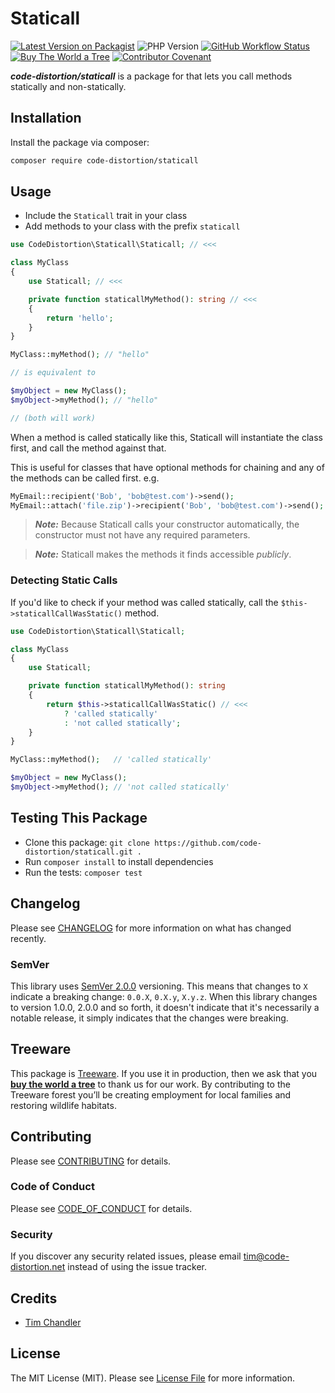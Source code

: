 # Staticall

[![Latest Version on Packagist](https://img.shields.io/packagist/v/code-distortion/staticall.svg?style=flat-square)](https://packagist.org/packages/code-distortion/staticall)
![PHP Version](https://img.shields.io/badge/PHP-7.0%20to%208.4-blue?style=flat-square)
[![GitHub Workflow Status](https://img.shields.io/github/actions/workflow/status/code-distortion/staticall/run-tests.yml?branch=master&style=flat-square)](https://github.com/code-distortion/staticall/actions)
[![Buy The World a Tree](https://img.shields.io/badge/treeware-%F0%9F%8C%B3-lightgreen?style=flat-square)](https://plant.treeware.earth/code-distortion/staticall)
[![Contributor Covenant](https://img.shields.io/badge/contributor%20covenant-v2.1%20adopted-ff69b4.svg?style=flat-square)](.github/CODE_OF_CONDUCT.md)

***code-distortion/staticall*** is a package for that lets you call methods statically and non-statically.



## Installation

Install the package via composer:

```bash
composer require code-distortion/staticall
```



## Usage

- Include the `Staticall` trait in your class
- Add methods to your class with the prefix `staticall`

```php
use CodeDistortion\Staticall\Staticall; // <<<

class MyClass
{
    use Staticall; // <<<

    private function staticallMyMethod(): string // <<<
    {
        return 'hello';
    }
}
```

```php
MyClass::myMethod(); // "hello"

// is equivalent to

$myObject = new MyClass();
$myObject->myMethod(); // "hello"

// (both will work)
```

When a method is called statically like this, Staticall will instantiate the class first, and call the method against that.

This is useful for classes that have optional methods for chaining and any of the methods can be called first. e.g.

```php
MyEmail::recipient('Bob', 'bob@test.com')->send();
MyEmail::attach('file.zip')->recipient('Bob', 'bob@test.com')->send();
```

> ***Note:*** Because Staticall calls your constructor automatically, the constructor must not have any required parameters.

> ***Note:*** Staticall makes the methods it finds accessible *publicly*.



### Detecting Static Calls

If you'd like to check if your method was called statically, call the `$this->staticallCallWasStatic()` method.

```php
use CodeDistortion\Staticall\Staticall;

class MyClass
{
    use Staticall;

    private function staticallMyMethod(): string
    {
        return $this->staticallCallWasStatic() // <<<
            ? 'called statically'
            : 'not called statically';
    }
}
```

```php
MyClass::myMethod();   // 'called statically'

$myObject = new MyClass();
$myObject->myMethod(); // 'not called statically'
```



## Testing This Package

- Clone this package: `git clone https://github.com/code-distortion/staticall.git .`
- Run `composer install` to install dependencies
- Run the tests: `composer test`



## Changelog

Please see [CHANGELOG](CHANGELOG.md) for more information on what has changed recently.



### SemVer

This library uses [SemVer 2.0.0](https://semver.org/) versioning. This means that changes to `X` indicate a breaking change: `0.0.X`, `0.X.y`, `X.y.z`. When this library changes to version 1.0.0, 2.0.0 and so forth, it doesn't indicate that it's necessarily a notable release, it simply indicates that the changes were breaking.



## Treeware

This package is [Treeware](https://treeware.earth). If you use it in production, then we ask that you [**buy the world a tree**](https://plant.treeware.earth/code-distortion/staticall) to thank us for our work. By contributing to the Treeware forest you’ll be creating employment for local families and restoring wildlife habitats.



## Contributing

Please see [CONTRIBUTING](.github/CONTRIBUTING.md) for details.



### Code of Conduct

Please see [CODE_OF_CONDUCT](.github/CODE_OF_CONDUCT.md) for details.



### Security

If you discover any security related issues, please email tim@code-distortion.net instead of using the issue tracker.



## Credits

- [Tim Chandler](https://github.com/code-distortion)



## License

The MIT License (MIT). Please see [License File](LICENSE.md) for more information.
